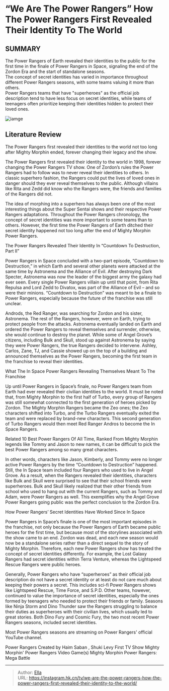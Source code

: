 # “We Are The Power Rangers” How The Power Rangers First Revealed Their Identity To The World


## SUMMARY 



The Power Rangers of Earth revealed their identities to the public for the first time in the finale of Power Rangers in Space, signaling the end of the Zordon Era and the start of standalone seasons.   
The concept of secret identities has varied in importance throughout different Power Rangers seasons, with some teams valuing it more than others.   
Power Rangers teams that have &#34;superheroes&#34; as the official job description tend to have less focus on secret identities, while teams of teenagers often prioritize keeping their identities hidden to protect their loved ones.  

![iamge](https://static1.srcdn.com/wordpress/wp-content/uploads/2024/01/howthepowerrangers_revealedthemselves.jpg)

## Literature Review
The Power Rangers first revealed their identities to the world not too long after Mighty Morphin ended, forever changing their legacy and the show.




The Power Rangers first revealed their identity to the world in 1998, forever changing the Power Rangers TV show. One of Zordon’s rules the Power Rangers had to follow was to never reveal their identities to others. In classic superhero fashion, the Rangers could put the lives of loved ones in danger should they ever reveal themselves to the public. Although villains like Rita and Zedd did know who the Rangers were, the friends and families of the Rangers did not.




The idea of morphing into a superhero has always been one of the most interesting things about the Super Sentai shows and their respective Power Rangers adaptations. Throughout the Power Rangers chronology, the concept of secret identities was more important to some teams than to others. However, the first time the Power Rangers of Earth ditched their secret identity happened not too long after the end of Mighty Morphin Power Rangers.


The Power Rangers Revealed Their Identity In “Countdown To Destruction, Part II” 
          

Power Rangers in Space concluded with a two-part episode, “Countdown to Destruction,” in which Earth and several other planets were attacked at the same time by Astronema and the Alliance of Evil. After destroying Dark Specter, Astronema was now the leader of the biggest army the galaxy had ever seen. Every single Power Rangers villain up until that point, from Rita Repulsa and Lord Zedd to Divatox, was part of the Alliance of Evil – and so were their minions. “Countdown to Destruction” was meant to be a finale to Power Rangers, especially because the future of the franchise was still unclear.




Androds, the Red Ranger, was searching for Zordon and his sister, Astronema. The rest of the Rangers, however, were on Earth, trying to protect people from the attacks. Astronema eventually landed on Earth and ordered the Power Rangers to reveal themselves and surrender, otherwise, she would continue to destroy the planet. While some of Angel Grove’s citizens, including Bulk and Skull, stood up against Astronema by saying they were Power Rangers, the true Rangers decided to intervene. Ashley, Carlos, Zane, TJ, and Cassie showed up on the top of a building and announced themselves as the Power Rangers, becoming the first team in the franchise to reveal their identities.



 What The In Space Power Rangers Revealing Themselves Meant To The Franchise 
          




Up until Power Rangers in Space’s finale, no Power Rangers team from Earth had ever revealed their civilian identities to the world. It must be noted that, from Mighty Morphin to the first half of Turbo, every group of Rangers was still somewhat connected to the first generation of heroes picked by Zordon. The Mighty Morphin Rangers became the Zeo ones; the Zeo characters shifted into Turbo, and the Turbo Rangers eventually exited the team and were replaced by brand-new characters. This second generation of Turbo Rangers would then meet Red Ranger Andros to become the In Space Rangers.

Related   10 Best Power Rangers Of All Time, Ranked   From Mighty Morphin legends like Tommy and Jason to new names, it can be difficult to pick the best Power Rangers among so many great characters.    

In other words, characters like Jason, Kimberly, and Tommy were no longer active Power Rangers by the time “Countdown to Destruction” happened. Still, the In Space team included four Rangers who used to live in Angel Grove. As a result, when the Rangers revealed their identities, characters like Bulk and Skull were surprised to see that their school friends were superheroes. Bulk and Skull likely realized that their other friends from school who used to hang out with the current Rangers, such as Tommy and Adam, were Power Rangers as well. This exemplifies why the Angel Grove Power Rangers going public was the perfect conclusion to the Zordon Era.



 How Power Rangers’ Secret Identities Have Worked Since In Space 
   

Power Rangers in Space’s finale is one of the most important episodes in the franchise, not only because the Power Rangers of Earth became public heroes for the first time, but because most of the storylines associated with the show came to an end. Zordon was dead, and each new season would now be a standalone series rather than a direct sequel to the story of Mighty Morphin. Therefore, each new Power Rangers show has treated the concept of secret identities differently. For example, the Lost Galaxy Rangers had secret identities within Terra Venture, whereas the Lightspeed Rescue Rangers were public heroes.

Generally, Power Rangers who have “superheroes” as their official job description do not have a secret identity or at least do not care much about keeping their powers a secret. This includes sci-fi Power Rangers shows like Lightspeed Rescue, Time Force, and S.P.D. Other teams, however, continued to value the importance of secret identities, especially the ones formed by teenagers who needed to protect their friends or family. Seasons like Ninja Storm and Dino Thunder saw the Rangers struggling to balance their duties as superheroes with their civilian lives, which usually led to great stories. Both Dino Fury and Cosmic Fury, the two most recent Power Rangers seasons, included secret identities.



Most Power Rangers seasons are streaming on Power Rangers&#39; official YouTube channel. 



Power Rangers   Created by   Haim Saban , Shuki Levy    First TV Show   Mighty Morphin&#39; Power Rangers    Video Game(s)   Mighty Morphin Power Rangers: Mega Battle       


---

> Author: [Ella](https://instagram.hk.cn/)  
> URL: https://instagram.hk.cn/tv/we-are-the-power-rangers-how-the-power-rangers-first-revealed-their-identity-to-the-world/  

